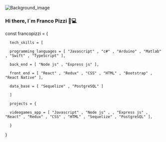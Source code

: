 
![Background_image](https://user-images.githubusercontent.com/72042861/146275330-fd8c3825-40c9-463d-9ffe-0be3e15f8455.jpg)

### Hi there, I´m Franco Pizzi 👋💻

const francopizzi = {

      tech_skills = [
      
      programming_languages = [ "Javascript" , "c#" , "Arduino" , "Matlab" , "Swift" , "TypeScript" ],
      
      back_end = [ "Node js" , "Express js" ],
      
      front_end = [ "React" , "Redux" , "CSS" , "HTML" , "Bootstrap" , "React Native" ],
      
      data_base = [ "Sequelize" , "PostgreSQL" ]
      
      ]
      
      projects = {
      
      videogames_app = [ "Javascript" , "Node js" , , "Express js" , "React" , "Redux" , "CSS" , "HTML" , "Sequelize" , "PostgreSQL" ],
      
      }

}



<!--
**francopizzi/francopizzi** is a ✨ _special_ ✨ repository because its `README.md` (this file) appears on your GitHub profile.

Here are some ideas to get you started:

- 🔭 I’m currently working on ...
- 🌱 I’m currently learning ...
- 👯 I’m looking to collaborate on ...
- 🤔 I’m looking for help with ...
- 💬 Ask me about ...
- 📫 How to reach me: ...
- 😄 Pronouns: ...
- ⚡ Fun fact: ...
-->
